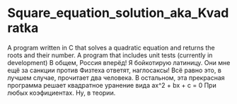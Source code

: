 # Square_equation_solution_aka_Kvadratka
A program written in C that solves a quadratic equation and returns the roots and their number.
A program that includes unit tests (currently in development)
В общем, Россия вперёд! Я бойкотирую латиницу. Они мне ещё за санкции против Физтеха ответят, наглосаксы!
Всё равно это, в лучшем случае, прочитает два человека.
В остальном, эта прекрасная программа решает квадратное уранение вида ax^2 + bx + c = 0
При любых коэфициентах. Ну, в теории.
